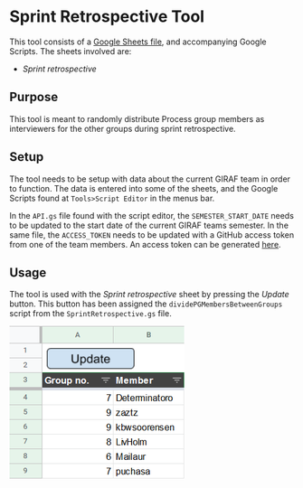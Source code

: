 # Sprint Retrospective Tool

This tool consists of a [Google Sheets file](https://docs.google.com/spreadsheets/d/1-sXJVpQ2t_tSH6aG8B6KGxP1lkA2jufn4xXiq2vq_og/edit?usp=sharing),
and accompanying Google Scripts. The sheets involved are:

- _Sprint retrospective_

## Purpose

This tool is meant to randomly distribute Process group members as interviewers for the other groups during sprint
retrospective.

## Setup

The tool needs to be setup with data about the current GIRAF team in order to function.
The data is entered into some of the sheets, and the Google Scripts found at `Tools>Script Editor` in the menus bar.

In the `API.gs` file found with the script editor, the `SEMESTER_START_DATE` needs to be updated to the start date of
the current GIRAF teams semester.
In the same file, the `ACCESS_TOKEN` needs to be updated with a GitHub access token from one of the team members.
An access token can be generated [here](https://github.com/settings/tokens).

## Usage

The tool is used with the _Sprint retrospective_ sheet by pressing the _Update_ button.
This button has been assigned the `dividePGMembersBetweenGroups` script from the `SprintRetrospective.gs` file.

![](../../resources/sprint_retrospective_tool.PNG)
